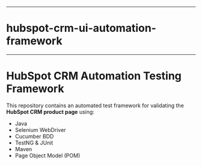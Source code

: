 ----------------------------------------------------------------------
# hubspot-crm-ui-automation-framework
----------------------------------------------------------------------
# HubSpot CRM Automation Testing Framework

This repository contains an automated test framework for validating the **HubSpot CRM product page** using:

- Java
- Selenium WebDriver
- Cucumber BDD
- TestNG & JUnit
- Maven
- Page Object Model (POM)


